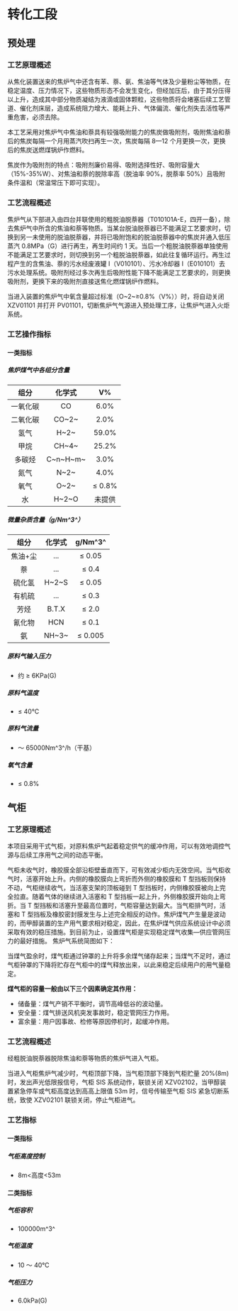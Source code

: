 # 转化工段

## 预处理

### 工艺原理概述

从焦化装置送来的焦炉气中还含有苯、萘、氨、焦油等气体及少量粉尘等物质，在稳定温度、压力情况下，这些物质形态不会发生变化，但经加压后，由于其分压得以上升，造成其中部分物质凝结为液滴或固体颗粒，这些物质将会堵塞后续工艺管道、催化剂床层，造成系统阻力增大、能耗上升、气体偏流、催化剂失去活性等严重危害，必须去除。

本工艺采用对焦炉气中焦油和萘具有较强吸附能力的焦炭做吸附剂，吸附焦油和萘后的焦炭每隔一个月用蒸汽吹扫再生一次，焦炭每隔 8—12 个月更换一次，更换后的焦炭送燃煤锅炉作燃料。

焦炭作为吸附剂的特点：吸附剂廉价易得、吸附选择性好、吸附容量大（15%-35%W）、对焦油和萘的脱除率高（脱油率 90%，脱萘率 50%）且吸附条件温和（常温常压下即可实现）。

### 工艺流程概述

焦炉气从下部进入由四台并联使用的粗脱油脱萘器（T010101A-E，四开一备），除去焦炉气中所含的焦油和萘等物质。当某台脱油脱萘器已不能满足工艺要求时，切换到另一未使用的脱油脱萘器，并将已吸附饱和的脱油脱萘器中的焦炭并通入低压蒸汽 0.8MPa（G）进行再生，再生时间约 1 天。当后一个粗脱油脱萘器单独使用不能满足工艺要求时，则切换到另一个粗脱油脱萘器，如此往复循环运行。再生过程产生的含焦油、萘的污水经废液罐 Ⅰ（V010101）、污水冷却器 Ⅰ（E010101）去污水处理系统。吸附剂经过多次再生后吸附性能下降不能满足工艺要求的，则更换吸附剂，更换下来的吸附剂直接送焦化燃煤锅炉作燃料。

当进入装置的焦炉气中氧含量超过标准（O~2~≥0.8%（V%））时，将自动关闭 XZV01101 并打开 PV01101，切断焦炉气气源进入预处理工序，让焦炉气进入火炬系统。

### 工艺操作指标

#### 一类指标

##### 焦炉煤气中各组分含量

|   组分   |  化学式  |        V%        |
| :------: | :------: | :--------------: |
| 一氧化碳 |    CO    |       6.0%       |
| 二氧化碳 |  CO~2~   |       2.0%       |
|   氢气   |   H~2~   |      59.0%       |
|   甲烷   |  CH~4~   |      25.2%       |
|  多碳烃  | C~n~H~m~ |       3.0%       |
|   氮气   |   N~2~   |       4.0%       |
|   氧气   |   O~2~   | $\leqslant$ 0.8% |
|    水    |  H~2~O   |      未提供      |

##### 微量杂质含量（g/Nm^3^）

|  组分   | 化学式 |      g/Nm^3^      |
| :-----: | :----: | :---------------: |
| 焦油+尘 |  ...   | $\leqslant$ 0.05  |
|   萘    |  ...   |  $\leqslant$ 0.4  |
| 硫化氢  | H~2~S  | $\leqslant$ 0.05  |
| 有机硫  |  ...   |  $\leqslant$ 0.3  |
|  芳烃   | B.T.X  |  $\leqslant$ 2.0  |
| 氰化物  |  HCN   |  $\leqslant$ 0.1  |
|   氨    | NH~3~  | $\leqslant$ 0.005 |

##### 原料气输入压力

- 约 $\geqslant$ 6KPa(G)

##### 原料气温度

- $\leqslant$ 40℃

##### 原料气流量

- ～ 65000Nm^3^/h（干基）

##### 氧气含量

- $\leqslant$ 0.8%

## 气柜

### 工艺原理概述

本项目采用干式气柜，对原料焦炉气起着稳定供气的缓冲作用，可以有效地调控气源与后续工序用气之间的动态平衡。

气柜未收气时，橡胶膜全部沿柜壁垂直而下，可有效减少柜内无效空间。当气柜收气时，活塞开始上升。内侧的橡胶膜向上弯折而外侧的橡胶膜和 T 型挡板则保持不动，气柜继续收气，当活塞支架的顶板碰到 T 型挡板时，内侧橡胶膜被向上完全拉直。随着气体的继续进入活塞和 T 型挡板一起上升，外侧橡胶膜开始向上弯折。当 T 型挡板和活塞升至最高位置时，气柜容量达到最大。当气柜排气时，活塞和 T 型挡板及橡胶密封膜发生与上述完全相反的动作。焦炉煤气产生量是波动的，而甲醇装置的生产用气要求相对稳定，因此，在焦炉煤气供应系统设计中必须采取有效的稳压措施。到目前为止，设置煤气柜是实现稳定煤气收集—供应管网压力的最好措施。
焦炉气系统简图如下：

当煤气盈余时，煤气柜通过钟罩的上升将多余煤气储存起来；当煤气不足时，通过气柜钟罩的下降将贮存在气柜中的煤气释放出来，以此来稳定后续用户的用气量稳定。

**煤气柜的容量一般由以下三个因素确定其作用：**

- 储备量：煤气产销不平衡时，调节高峰低谷的波动量。
- 安全量：煤气排送风机突发事故时，稳定管网压力作用。
- 富余量：用户因事故、检修等原因停机时，起缓冲作用。

### 工艺流程概述

经粗脱油脱萘器脱除焦油和萘等物质的焦炉气进入气柜。

当进入气柜焦炉气减少时，气柜顶部下降，当气柜顶部下降到气柜贮量 20%(8m)时，发出声光低限报信号，气柜 SIS 系统动作，联锁关闭 XZV02102，当甲醇装置紧急停车或气柜高度达到高高上限值 53m 时，信号传输至气柜 SIS 紧急切断系统，致使 XZV02101 联锁关闭，停止气柜进气。

### 工艺指标

#### 一类指标

##### 气柜高度控制

- 8m<高度<53m

#### 二类指标

##### 气柜容积

- 100000m^3^

##### 气柜温度

- 10 ～ 40℃

##### 气柜压力

- 6.0kPa(G)
